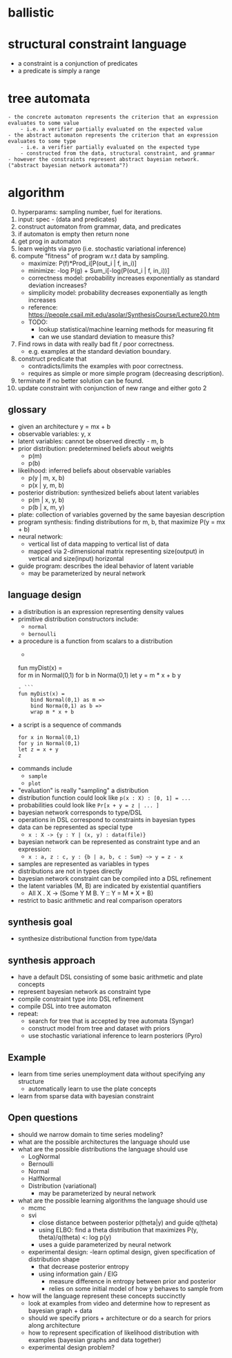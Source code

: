 # ballistic

# structural constraint language
- a constraint is a conjunction of predicates
- a predicate is simply a range

# tree automata
    - the concrete automaton represents the criterion that an expression evaluates to some value   
        - i.e. a verifier partially evaluated on the expected value
    - the abstract automaton represents the criterion that an expression evaluates to some type 
        - i.e. a verifier partially evaluated on the expected type 
        - constructed from the data, structural constraint, and grammar
    - however the constraints represent abstract bayesian network. ("abstract bayesian network automata"?)

# algorithm 
0. hyperparams: sampling number, fuel for iterations.
1. input: spec - (data and predicates) 
2. construct automaton from grammar, data, and predicates 
3. if automaton is empty then return none 
4. get prog in automaton
5. learn weights via pyro (i.e. stochastic variational inference) 
6. compute "fitness" of program w.r.t data by sampling.
    - maximize: P(f)*Prod_i[P(out_i | f, in_i)]
    - minimize: -log P(g) + Sum_i[-log(P(out_i | f, in_i))]
    - correctness model: probability increases exponentially as standard deviation increases?
    - simplicity model: probability decreases exponentially as length increases
    - reference: https://people.csail.mit.edu/asolar/SynthesisCourse/Lecture20.htm
    - TODO: 
        - lookup statistical/machine learning methods for measuring fit
        - can we use standard deviation to measure this? 
7. Find rows in data with really bad fit / poor correctness. 
    - e.g. examples at the standard deviation boundary.
8. construct predicate that 
    - contradicts/limits the examples with poor correctness.
    - requires as simple or more simple program (decreasing description).
9. terminate if no better solution can be found.
10. update constraint with conjunction of new range and either goto 2 

## glossary 
- given an architecture y = mx + b 
- observable variables: y, x
- latent variables: cannot be observed directly - m, b
- prior distribution: predetermined beliefs about weights  
    - p(m) 
    - p(b)
- likelihood: inferred beliefs about observable variables 
    - p(y | m, x, b)  
    - p(x | y, m, b)  
- posterior distribution: synthesized beliefs about latent variables
    - p(m | x, y, b)
    - p(b | x, m, y)
- plate: collection of variables governed by the same bayesian description 
- program synthesis: finding distributions for m, b, that maximize P(y = mx + b) 
- neural network:
    - vertical list of data mapping to vertical list of data 
    - mapped via 2-dimensional matrix representing size(output) in vertical and size(input) horizontal 
- guide program: describes the ideal behavior of latent variable
    - may be parameterized by neural network

## language design
- a distribution is an expression representing density values
- primitive distribution constructors include: 
    - `normal`
    - `bernoulli`
- a procedure is a function from scalars to a distribution 
    - ```
    fun myDist(x) =  
        for m in Normal(0,1)
        for b in Norma(0,1)
        let y = m * x + b
        y
    ```
    - ```
    fun myDist(x) =  
        bind Normal(0,1) as m =>
        bind Norma(0,1) as b =>
        wrap m * x + b
    ```
- a script is a sequence of commands 
    ```
    for x in Normal(0,1) 
    for y in Normal(0,1) 
    let z = x + y 
    z
    ```
- commands include
    - `sample`
    - `plot`
- "evaluation" is really "sampling" a distribution
- distribution function could look like `p(x : X) : [0, 1] = ...`
- probabilities could look like `Pr[x + y = z | ... ]`
- bayesian network corresponds to type/DSL
- operations in DSL correspond to constraints in bayesian types  
- data can be represented as special type
    - `x : X -> {y : Y | (x, y) : data(file)}` 
- bayesian network can be represented as constraint type and an expression: 
    - `x : a, z : c, y : {b | a, b, c : Sum} ~> y = z - x`
- samples are represented as variables in types 
- distributions are not in types directly
- bayesian network constraint can be compiled into a DSL refinement
- the latent variables (M, B) are indicated by existential quantifiers
    - All X . X -> (Some Y M B. Y :: Y = M * X + B)   
- restrict to basic arithmetic and real comparison operators

## synthesis goal 
- synthesize distributional function from type/data
## synthesis approach 
- have a default DSL consisting of some basic arithmetic and plate concepts
- represent bayesian network as constraint type
- compile constraint type into DSL refinement
- compile DSL into tree automaton
- repeat:
    - search for tree that is accepted by tree automata (Syngar) 
    - construct model from tree and dataset with priors 
    - use stochastic variational inference to learn posteriors (Pyro)

## Example
- learn from time series unemployment data without specifying any structure
    - automatically learn to use the plate concepts
- learn from sparse data with bayesian constraint 
    

## Open questions 
- should we narrow domain to time series modeling?
- what are the possible architectures the language should use 
- what are the possible distributions the language should use 
    - LogNormal
    - Bernoulli
    - Normal
    - HalfNormal
    - Distribution (variational)
        - may be parameterized by neural network
- what are the possible learning algorithms the language should use 
    - mcmc
    - svi
        - close distance between posterior p(theta|y) and guide q(theta)
        - using ELBO: find a theta distribution that maximizes P(y, theta)/q(theta) <: log p(y)
        - uses a guide parameterized by neural network 
    - experimental design:
        -learn optimal design, given specification of distribution shape
        - that decrease posterior entropy
        - using information gain / EIG
            - measure difference in entropy between prior and posterior
            - relies on some initial model of how y behaves to sample from
- how will the language represent these concepts succinctly
    - look at examples from video and determine how to represent as bayesian graph + data
    - should we specify priors + architecture or do a search for priors along architecture 
    - how to represent specification of likelihood distribution with examples (bayesian graphs and data together)
    - experimental design problem?
